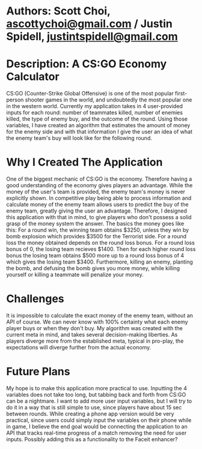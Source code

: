 # Authors: Scott Choi, ascottychoi@gmail.com / Justin Spidell, justintspidell@gmail.com

# Description: A CS:GO Economy Calculator
CS:GO (Counter-Strike Global Offensive) is one of the most popular first-person shooter games in the world, and undoubtedly the most popular one in the western world. Currently my application takes in 4 user-provided inputs for each round: number of teammates killed, number of enemies killed, the type of enemy buy, and the outcome of the round. Using those variables, I have created an algorithm that estimates the amount of money for the enemy side and with that information I give the user an idea of what the enemy team's buy will look like for the following round.

# Why I Created The Application
One of the biggest mechanic of CS:GO is the economy. Therefore having a good understanding of the economy gives players an advantage. While the money of the user's team is provided, the enemy team's money is never explicitly shown. In competitive play being able to process information and calculate money of the enemy team allows users to predict the buy of the enemy team, greatly giving the user an advantage. Therefore, I designed this application with that in mind, to give players who don't possess a solid grasp of the money system the answer. The basics the money goes like this: 
For a round win, the winning team obtains $3250, unless they win by bomb explosion which provides $3500 for the Terrorist side. 
For a round loss the money obtained depends on the round loss bonus. For a round loss bonus of 0, the losing team recieves $1400. Then for each higher round loss bonus the losing team obtains $500 more up to a round loss bonus of 4 which gives the losing team $3400. 
Furthermore, killing an enemy, planting the bomb, and defusing the bomb gives you more money, while killing yourself or killing a teammate will penalize your money. 

# Challenges
It is impossible to calculate the exact money of the enemy team, without an API of course. We can never know with 100% certainty what each enemy player buys or when they don't buy. My algorithm was created with the current meta in mind, and takes several decision-making liberties. As players diverge more from the established meta, typical in pro-play, the expectations will diverge further from the actual economy. 

# Future Plans
My hope is to make this application more practical to use. Inputting the 4 variables does not take too long, but tabbing back and forth from CS:GO can be a nightmare. I want to add more user input variables, but I will try to do it in a way that is still simple to use, since players have about 15 sec between rounds. While creating a phone app version would be very practical, since users could simply input the variables on their phone while in game, I believe the end goal would be connecting the application to an API that tracks real-time progress of a match removing the need for user inputs. Possibly adding this as a functionality to the Faceit enhancer?
